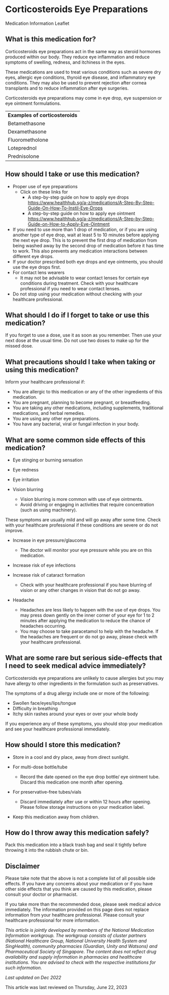 # Corticosteroids Eye Preparations

Medication Information Leaflet

What is this medication for?
----------------------------

Corticosteroids eye preparations act in the same way as steroid hormones produced within our body. They reduce eye inflammation and reduce symptoms of swelling, redness, and itchiness in the eyes.

These medications are used to treat various conditions such as severe dry eyes, allergic eye conditions, thyroid eye disease, and inflammatory eye conditions. They may also be used to prevent rejection after cornea transplants and to reduce inflammation after eye surgeries.

Corticosteroids eye preparations may come in eye drop, eye suspension or eye ointment formulations.

|  |
| --- |
| ​**Examples of corticosteroids** |
| ​Betamethasone |
| ​Dexamethasone |
| ​Fluorometholone |
| ​Loteprednol |
| ​Prednisolone |

How should I take or use this medication?
-----------------------------------------

* Proper use of eye preparations
  + Click on these links for
    - A step-by-step guide on how to apply eye drops  
      <https://www.healthhub.sg/a-z/medications/A-Step-By-Step-Guide-On-How-To-Instil-Eye-Drops>
    - A step-by-step guide on how to apply eye ointment  
      <https://www.healthhub.sg/a-z/medications/A-Step-by-Step-Guide-on-How-to-Apply-Eye-Ointment>
* If you need to use more than 1 drop of medication, or if you are using another type of eye drop, wait at least 5 to 10 minutes before applying the next eye drop. This is to prevent the first drop of medication from being washed away by the second drop of medication before it has time to work. This also prevents any medication interactions between different eye drops.
* If your doctor prescribed both eye drops and eye ointments, you should use the eye drops first.
* For contact lens wearers
  + It may not be advisable to wear contact lenses for certain eye conditions during treatment. Check with your healthcare professional if you need to wear contact lenses.
* Do not stop using your medication without checking with your healthcare professional.

What should I do if I forget to take or use this medication?
------------------------------------------------------------

If you forget to use a dose, use it as soon as you remember. Then use your next dose at the usual time. Do not use two doses to make up for the missed dose.

What precautions should I take when taking or using this medication?
--------------------------------------------------------------------

Inform your healthcare professional if:

* You are allergic to this medication or any of the other ingredients of this medication.
* You are pregnant, planning to become pregnant, or breastfeeding.
* You are taking any other medications, including supplements, traditional medications, and herbal remedies.
* You are using any other eye preparations.
* You have any bacterial, viral or fungal infection in your body.

What are some common side effects of this medication?
-----------------------------------------------------

* Eye stinging or burning sensation
* Eye redness
* Eye irritation
* Vision blurring

  + Vision blurring is more common with use of eye ointments.
  + Avoid driving or engaging in activities that require concentration (such as using machinery).

These symptoms are usually mild and will go away after some time. Check with your healthcare professional if these conditions are severe or do not improve.

* Increase in eye pressure/glaucoma

  + The doctor will monitor your eye pressure while you are on this medication.
* Increase risk of eye infections
* Increase risk of cataract formation

  + Check with your healthcare professional if you have blurring of vision or any other changes in vision that do not go away.
* Headache

  + Headaches are less likely to happen with the use of eye drops. You may press down gently on the inner corner of your eye for 1 to 2 minutes after applying the medication to reduce the chance of headaches occurring.
  + You may choose to take paracetamol to help with the headache. If the headaches are frequent or do not go away, please check with your healthcare professional.

What are some rare but serious side-effects that I need to seek medical advice immediately?
-------------------------------------------------------------------------------------------

Corticosteroids eye preparations are unlikely to cause allergies but you may have allergy to other ingredients in the formulation such as preservatives.

The symptoms of a drug allergy include one or more of the following:

* Swollen face/eyes/lips/tongue
* Difficulty in breathing
* Itchy skin rashes around your eyes or over your whole body

If you experience any of these symptoms, you should stop your medication and see your healthcare professional immediately.

How should I store this medication?
-----------------------------------

* Store in a cool and dry place, away from direct sunlight.
* For multi-dose bottle/tube

  + Record the date opened on the eye drop bottle/ eye ointment tube. Discard this medication one month after opening.
* For preservative-free tubes/vials

  + Discard immediately after use or within 12 hours after opening. Please follow storage instructions on your medication label.
* Keep this medication away from children.

How do I throw away this medication safely?
-------------------------------------------

Pack this medication into a black trash bag and seal it tightly before throwing it into the rubbish chute or bin.

Disclaimer
----------

Please take note that the above is not a complete list of all possible side effects. If you have any concerns about your medication or if you have other side effects that you think are caused by this medication, please consult your doctor or pharmacist.

If you take more than the recommended dose, please seek medical advice immediately. The information provided on this page does not replace information from your healthcare professional. Please consult your healthcare professional for more information.

*This article is jointly developed by members of the National Medication Information workgroup. The workgroup consists of cluster partners (National Healthcare Group, National University Health System and SingHealth), community pharmacies (Guardian, Unity and Watsons) and Pharmaceutical Society of Singapore. The content does not reflect drug availability and supply information in pharmacies and healthcare institutions. You are advised to check with the respective institutions for such information.*

*Last updated on Dec 2022*

This article was last reviewed on
Thursday, June 22, 2023